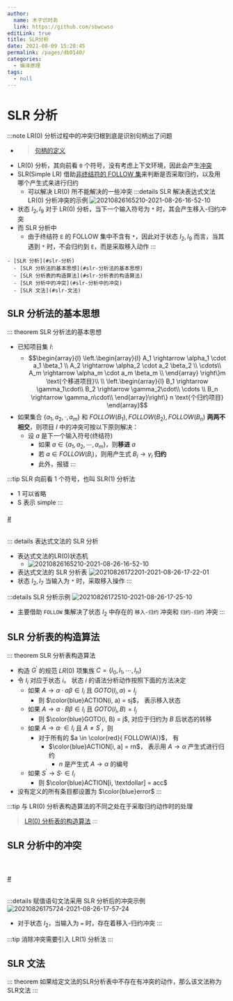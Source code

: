 ```yaml
---
author: 
  name: 木子识时务
  link: https://github.com/sbwcwso
editLink: true
title: SLR分析
date: 2021-08-09 15:28:45
permalink: /pages/db0140/
categories: 
  - 编译原理
tags: 
  - null
---
```


# SLR 分析

:::note LR(0) 分析过程中的冲突归根到底是识别句柄出了问题
* > [句柄的定义](/pages/86c477/#句柄的定义)
* LR(0) 分析，其向前看 `0` 个符号，没有考虑上下文环境，因此会产生[冲突](/pages/337560/#lr0-分析过程中的冲突)
* SLR(Simple LR) 借助[非终结符的 FOLLOW 集](/pages/acf8bd/#非终结符的后继符号集----follow-集)来判断是否采取归约，以及用哪个产生式来进行归约
  * 可以解决 LR(0) 所不能解决的一些冲突
:::details SLR 解决表达式文法 LR(0) 分析冲突的示例
![20210826165210-2021-08-26-16-52-10](https://cdn.jsdelivr.net/gh/sbwcwso/PicBed@master/20210826165210-2021-08-26-16-52-10.png)
* 状态 $I_2, I_9$ 对于 LR(0) 分析，当下一个输入符号为 `*` 时，其会产生移入-归约冲突
* 而 SLR 分析中
  * 由于终结符 `E` 的 FOLLOW 集中不含有 `*`，因此对于状态 $I_2, I_9$ 而言，当其遇到 `*` 时，不会归约到 `E`，而是采取移入动作
:::

<!-- more -->

```markmap
- [SLR 分析](#slr-分析)
  - [SLR 分析法的基本思想](#slr-分析法的基本思想)
  - [SLR 分析表的构造算法](#slr-分析表的构造算法)
  - [SLR 分析中的冲突](#slr-分析中的冲突)
  - [SLR 文法](#slr-文法)
```

## SLR 分析法的基本思想

::: theorem SLR 分析法的基本思想
* 已知项目集 $I$:
  * $$\begin{array}{l}
    \left.\begin{array}{l}
    A_1 \rightarrow \alpha_1 \cdot a_1 \beta_1 \\
    A_2 \rightarrow \alpha_2 \cdot a_2 \beta_2 \\
    \cdots\\
    A_m \rightarrow \alpha_m \cdot a_m \beta_m \\
    \end{array}
    \right\}m \text{个移进项目}\\
    \\
    \left.\begin{array}{l}
    B_1 \rightarrow \gamma_1\cdot\\
    B_2 \rightarrow \gamma_2\cdot\\
    \cdots \\
    B_n \rightarrow \gamma_n\cdot\\
    \end{array}\right\} n \text{个归约项目}
  \end{array}$$
* 如果集合 $\{a_1, a_2, \cdot, a_m\}$ 和 $FOLLOW(B_1), FOLLOW(B_2), FOLLOW(B_n)$ **两两不相交**，则项目 $I$ 中的冲突可按以下原则解决：
  * 设 $a$ 是下一个输入符号(终结符)
    * 如果 $a \in \{a_1, a_2, \cdots, a_m\}$，则**移进** $a$
    * 若 $a \in FOLLOW(B_i)$，则用产生式 $B_i \rightarrow \gamma_i$ **归约**
    * 此外，报错
:::

:::tip SLR 向前看 1 个符号，也叫 SLR(1) 分析法
* 1 可以省略
* S 表示 simple
:::

<h6 id='表达式文法的SLR分析' class='anchor-user-defined'>
<a href='#表达式文法的SLR分析' class='header-anchor'>#</a>
</h6>

::: details 表达式文法的 SLR 分析
* 表达式文法的LR(0)状态机
  * ![20210826165210-2021-08-26-16-52-10](https://cdn.jsdelivr.net/gh/sbwcwso/PicBed@master/20210826165210-2021-08-26-16-52-10.png)
* 表达式文法的 SLR 分析表
![20210826172201-2021-08-26-17-22-01](https://cdn.jsdelivr.net/gh/sbwcwso/PicBed@master/20210826172201-2021-08-26-17-22-01.png)
* 状态 $I_2, I_7$ 当输入为 `*` 时，采取移入操作
:::

:::details SLR 分析示例
![20210826172510-2021-08-26-17-25-10](https://cdn.jsdelivr.net/gh/sbwcwso/PicBed@master/20210826172510-2021-08-26-17-25-10.png)
* 主要借助 `FOLLOW` 集解决了状态 $I_2$ 中存在的 `移入-归约` 冲突和 `归约-归约` 冲突
:::

## SLR 分析表的构造算法

::: theorem SLR 分析表构造算法
* 构造 $G^{\prime}$ 的规范 $LR(0)$ 项集族 $C=\{I_0, I_1, \cdots, I_n\}$
* 令 $I_i$ 对应于状态 $i$。 状态 $i$ 的语法分析动作按照下面的方法决定
  * 如果 $A\rightarrow \alpha \cdot a \beta \in I_i$ 且 $GOTO(I_i, a) = I_j$
    * 则 $\color{blue}ACTION(i, a) = sj$， 表示移入状态
  * 如果 $A\rightarrow \alpha \cdot B \beta \in I_i$ 且 $GOTO(I_i, B) = I_j$
    * 则 $\color{blue}GOTO(i, B) = j$, 对应于归约为 $B$ 后状态的转移
  * 如果 $A \rightarrow \alpha \cdot \in I_i$ 且 $A \neq S^{\prime}$，则
    * 对于所有的 $a \in \color{red}{ FOLLOW(A)}$， 有
      * $\color{blue}ACTION[i, a] = rn$， 表示用 $A \rightarrow\alpha$ 产生式进行归约
        * $n$ 是产生式 $A \rightarrow \alpha$ 的编号
  * 如果 $S^{\prime}\rightarrow S\cdot \in I_i$
    * 则 $\color{blue}ACTION[i, \textdollar] = acc$
* 没有定义的所有条目都设置为 $\color{blue}error$
:::


:::tip 与 LR(0) 分析表构造算法的不同之处在于采取归约动作时的处理
> [LR(0) 分析表的构造算法](/pages/337560/#lr0-分析表构造算法的实现)
:::

## SLR 分析中的冲突

<br>
<h6 id='赋值语句文法的SLR分析' class='anchor-user-defined'>
  <a href='#赋值语句文法的SLR分析' class='header-anchor'>#</a>
</h6>

:::details 赋值语句文法采用 SLR 分析后的冲突示例
![20210826175724-2021-08-26-17-57-24](https://cdn.jsdelivr.net/gh/sbwcwso/PicBed@master/20210826175724-2021-08-26-17-57-24.png)
* 对于状态 $I_2$，当输入为 `=` 时，存在着移入-归约冲突
:::

:::tip 消除冲突需要引入 LR(1) 分析法
:::

## SLR 文法

::: theorem 如果给定文法的SLR分析表中不存在有冲突的动作，那么该文法称为SLR文法
:::
